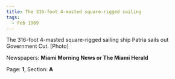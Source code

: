 ```yaml
---  
title: The 316-foot 4-masted square-rigged sailing  
tags:  
  - Feb 1969  
---  
```

  
The 316-foot 4-masted square-rigged sailing ship Patria sails out Government Cut. [Photo]  
  
Newspapers: **Miami Morning News or The Miami Herald**  
  
Page: **1**, Section: **A** 
